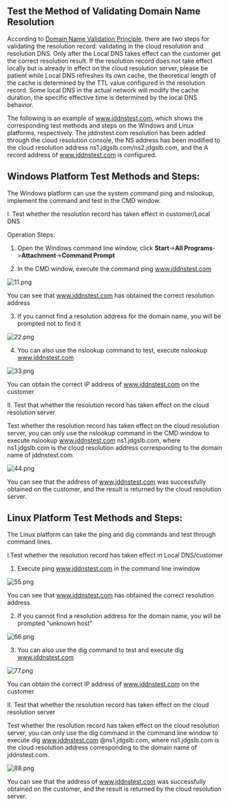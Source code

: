 ## **Test the Method of Validating Domain Name Resolution**

According to [Domain Name Validation Principle](https://github.com/jdcloudcom/cn/blob/edit/documentation/Domain-Name-%26-License/JD-Cloud-DNS/FAQ/Domain-Effect.md), there are two steps for validating the resolution record: validating in the cloud resolution and  resolution DNS. Only after the Local DNS takes effect can the customer get the correct resolution result. If the resolution record does not take effect locally but is already in effect on the cloud resolution server, please be patient while Local DNS refreshes its own cache, the theoretical length of the cache is determined by the TTL value configured in the resolution record. Some local DNS in the actual network will modify the cache duration, the specific effective time is determined by the local DNS behavior.

The following is an example of www.jddnstest.com, which shows the corresponding test methods and steps on the Windows and Linux platforms, respectively. The jddnstest.com resolution has been added through the cloud resolution console, the NS address has been modified to the cloud resolution address ns1.jdgslb.com/ns2.jdgslb.com, and the A record address of www.jddnstest.com is configured.

## **Windows Platform Test Methods and Steps:**

The Windows platform can use the system command ping and nslookup, implement the command and test in the CMD window.

I. Test whether the resolution record has taken effect in customer/Local DNS

Operation Steps:

1. Open the Windows command line window, click **Start**->**All Programs**->**Attachment**->**Command Prompt**

2. In the CMD window, execute the command ping www.jddnstest.com

![11.png](https://github.com/jdcloudcom/cn/blob/zhangjingfeng1-patch-3-1/image/dns-img/test1.png)

You can see that www.jddnstest.com has obtained the correct resolution address

3. If you cannot find a resolution address for the domain name, you will be prompted not to find it

![22.png](https://github.com/jdcloudcom/cn/blob/zhangjingfeng1-patch-3-1/image/dns-img/test2.png)

4. You can also use the nslookup command to test, execute nslookup www.jddnstest.com

![33.png](https://github.com/jdcloudcom/cn/blob/zhangjingfeng1-patch-3-1/image/dns-img/test3.png)

You can obtain the correct IP address of www.jddnstest.com on the customer

II. Test that whether the resolution record has taken effect on the cloud resolution server

Test whether the resolution record has taken effect on the cloud resolution server, you can only use the nslookup command in the CMD window to execute nslookup www.jddnstest.com ns1.jdgslb.com, where ns1.jdgslb.com is the cloud resolution address corresponding to the domain name of jddnstest.com.

![44.png](https://github.com/jdcloudcom/cn/blob/zhangjingfeng1-patch-3-1/image/dns-img/test4.png)

You can see that the address of www.jddnstest.com was successfully obtained on the customer, and the result is returned by the cloud resolution server.

## **Linux Platform Test Methods and Steps:**

The Linux platform can take the ping and dig commands and test through command lines.

I.Test whether the resolution record has taken effect in Local DNS/customer

1. Execute ping www.jddnstest.com in the command line inwindow

![55.png](https://github.com/jdcloudcom/cn/blob/zhangjingfeng1-patch-3-1/image/dns-img/test5.png)

You can see that www.jddnstest.com has obtained the correct resolution address

2. If you cannot find a resolution address for the domain name, you will be prompted "unknown host"

![66.png](https://github.com/jdcloudcom/cn/blob/zhangjingfeng1-patch-3-1/image/dns-img/test6.png)

3. You can also use the dig command to test and execute dig www.jddnstest.com

![77.png](https://github.com/jdcloudcom/cn/blob/zhangjingfeng1-patch-3-1/image/dns-img/test7.png)

You can obtain the correct IP address of www.jddnstest.com on the customer

II. Test that whether the resolution record has taken effect on the cloud resolution server

Test whether the resolution record has taken effect on the cloud resolution server, you can only use the dig command in the command line window to execute dig www.jddnstest.com @ns1.jdgslb.com, where ns1.jdgslb.com is the cloud resolution address corresponding to the domain name of jddnstest.com.

![88.png](https://github.com/jdcloudcom/cn/blob/zhangjingfeng1-patch-3-1/image/dns-img/test8.png)

You can see that the address of www.jddnstest.com was successfully obtained on the customer, and the result is returned by the cloud resolution server.